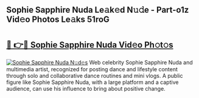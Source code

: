 ## Sophie Sapphire Nuda Le𝚊k𝚎d N𝚞𝚍e - Part-o1z Vid𝚎o Photos Le𝚊ks 51roG

# <h2><a href="http://fberal.evod.top/?m=Sophie+Sapphire+Nuda">🔗 👉🔴 Sophie Sapphire Nuda Vid𝚎o Ph𝚘t𝚘s</a></h2>

[![Sophie Sapphire Nuda N𝚞d𝚎s](https://i.imgur.com/8V9OHl7.gif)](http://fberal.evod.top/?m=Sophie+Sapphire+Nuda)
Web celebrity Sophie Sapphire Nuda and multimedia artist, recognized for posting dance and lifestyle content through solo and collaborative dance routines and mini vlogs. A public figure like Sophie Sapphire Nuda, with a large platform and a captive audience, can use his influence to bring about positive change. 
